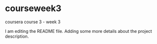 # courseweek3
coursera course 3 - week 3

I am editing the README file. Adding some more details about the project description.

